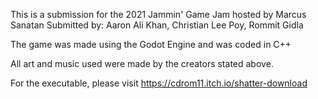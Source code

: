 This is a submission for the 2021 Jammin' Game Jam hosted by Marcus Sanatan
Submitted by: Aaron Ali Khan, Christian Lee Poy, Rommit Gidla

The game was made using the Godot Engine and was coded in C++

All art and music used were made by the creators stated above.

For the executable, please visit https://cdrom11.itch.io/shatter-download
